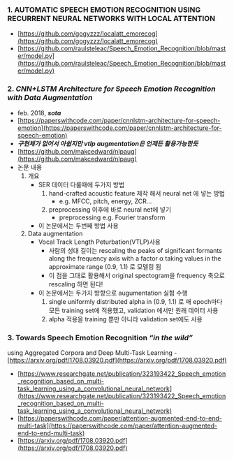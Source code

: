 ### 1. AUTOMATIC SPEECH EMOTION RECOGNITION USING RECURRENT NEURAL NETWORKS WITH LOCAL ATTENTION
- [https://github.com/gogyzzz/localatt_emorecog](https://github.com/gogyzzz/localatt_emorecog)
- [https://github.com/raulsteleac/Speech_Emotion_Recognition/blob/master/model.py](https://github.com/raulsteleac/Speech_Emotion_Recognition/blob/master/model.py)


### 2. ***CNN+LSTM Architecture for Speech Emotion Recognition with Data Augmentation***
- feb. 2018, ***sota***
- [https://paperswithcode.com/paper/cnnlstm-architecture-for-speech-emotion](https://paperswithcode.com/paper/cnnlstm-architecture-for-speech-emotion)
- ***구현체가 없어서 아쉽지만 vtlp augmentation은 언제든 활용가능한듯***
- [https://github.com/makcedward/nlpaug](https://github.com/makcedward/nlpaug)
- 논문 내용
    1. 개요
        - SER 데이터 다룰때에 두가지 방법
            1. hand-crafted acoustic feature 제작 해서 neural net 에 넣는 방법
                - e.g. MFCC, pitch, energy, ZCR...
            2. preprocessing 이후에 바로 neural net에 넣기
                - preprocessing e.g. Fourier transform
        - 이 논문에서는 두번째 방법 사용
    2. Data augmentation
        - Vocal Track Length Peturbation(VTLP)사용
            - 사람의 성대 길이는 rescaling the peaks of significant formants along the frequency axis with a factor α taking values in the approximate range (0.9, 1.1) 로 모델링 됨
            - 이 점을 그대로 활용해서 original spectogram을 frequency 축으로 rescaling 하면 된다!
        - 이 논문에서는 두가지 방향으로 augumentation 실험 수행
            1. single uniformly distributed alpha in (0.9, 1.1) 로 매 epoch마다 모든 training set에 적용했고, validation 에서만 원래 데이터 사용
            2. alpha 적용을 training 뿐만 아니라 validation set에도 사용

### 3. Towards Speech Emotion Recognition ***“in the wild”***
using Aggregated Corpora and Deep Multi-Task Learning
    - [https://arxiv.org/pdf/1708.03920.pdf](https://arxiv.org/pdf/1708.03920.pdf)
- [https://www.researchgate.net/publication/323193422_Speech_emotion_recognition_based_on_multi-task_learning_using_a_convolutional_neural_network](https://www.researchgate.net/publication/323193422_Speech_emotion_recognition_based_on_multi-task_learning_using_a_convolutional_neural_network)
- [https://paperswithcode.com/paper/attention-augmented-end-to-end-multi-task](https://paperswithcode.com/paper/attention-augmented-end-to-end-multi-task)
- [https://arxiv.org/pdf/1708.03920.pdf](https://arxiv.org/pdf/1708.03920.pdf)